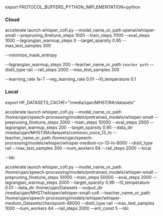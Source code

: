 export PROTOCOL_BUFFERS_PYTHON_IMPLEMENTATION=python

### Cloud

accelerate launch whisper_cofi.py --model_name_or_path openai/whisper-small --prepruning_finetune_steps 1000 --train_steps 7000 --eval_steps 1000 --lagrangian_warmup_steps 0 --target_sparsity 0.95 --max_test_samples 300

--minimize_mask_entropy

--lagrangian_warmup_steps 200 --teacher_name_or_path `teacher path` --distil_type rail --rail_steps 2000 --max_test_samples 300

--learning_rate 1e-7 --reg_learning_rate 0.01 --l0_temperature 0.1

### Local

export HF_DATASETS_CACHE="/media/ujan/MHST/RA/datasets"

accelerate launch whisper_cofi.py --model_name_or_path /home/ujan/speech-processing/models/pretrained_models/whisper-small --prepruning_finetune_steps 2000 --train_steps 10000 --eval_steps 2000 --lagrangian_warmup_steps 200 --target_sparsity 0.95 --data_dir /media/ujan/MHST/RA/datasets/common_voice_13_hi --teacher_name_or_path /home/ujan/speech-processing/models/whisper/whisper-medium-cv-13-hi-6000 --distil_type rail --max_test_samples 300 --num_workers 64 --rail_steps 2000 --local

--ldc

accelerate launch whisper_cofi.py --model_name_or_path /home/ujan/speech-processing/models/pretrained_models/whisper-small --prepruning_finetune_steps 10000 --train_steps 50000 --eval_steps 2000 --lagrangian_warmup_steps 2000 --target_sparsity 0.96 --l0_temperature 0.01 --data_dir /home/ujan/Datasets --output_dir /media/ujan/MHST/whisper/whisper-small-cofi --teacher_name_or_path /home/ujan/speech-processing/models/whisper/whisper-medium_Datasets/checkpoint-46000 --distil_type rail --max_test_samples 1000 --num_workers 64 --rail_steps 2000 --ent_const 5 --ldc